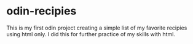 # odin-recipies
This is my first odin project creating a simple list of my favorite recipies using html only. I did this for further practice of my skills with html.

